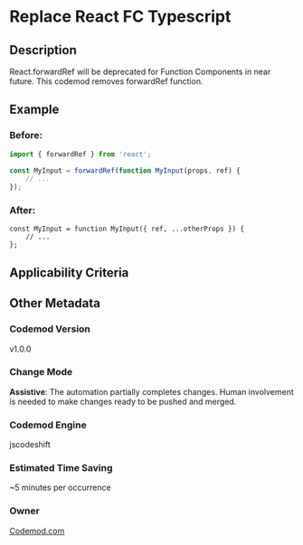 # Replace React FC Typescript

## Description

React.forwardRef will be deprecated for Function Components in near future. This codemod removes forwardRef function.

## Example

### Before:

```jsx
import { forwardRef } from 'react';

const MyInput = forwardRef(function MyInput(props, ref) {
	// ...
});
```

### After:

```tsx
const MyInput = function MyInput({ ref, ...otherProps }) {
	// ...
};
```

## Applicability Criteria

## Other Metadata

### Codemod Version

v1.0.0

### Change Mode

**Assistive**: The automation partially completes changes. Human involvement is needed to make changes ready to be pushed and merged.

### **Codemod Engine**

jscodeshift

### Estimated Time Saving

~5 minutes per occurrence

### Owner

[Codemod.com](https://github.com/codemod-com)
